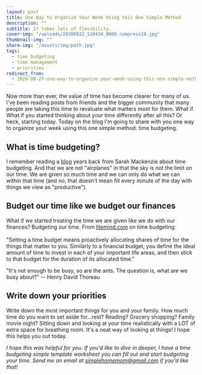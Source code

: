 ```yaml
---
layout: post
title: One Way to Organize Your Week Using this One Simple Method
description: ""
subtitle: It takes lots of flexibility.
cover-img: "/uploads/20200822_110434_0000_compress19.jpg"
thumbnail-img: ""
share-img: "/assets/img/path.jpg"
tags:
  - time budgeting
  - time management
  - priorities
redirect_from:
  - 2020-08-27-one-way-to-organize-your-week-using-this-one-simple-method
---
```


Now more than ever, the value of time has become clearer for many of us. I've been reading posts from friends and the bigger community that many people are taking this time to revaluate what matters most for them. What if. What if you started thinking about your time differently after all this? Or heck, starting today. Today on the blog I'm going to share with you one way to organize your week using this one simple method: time budgeting.

## What is time budgeting?

I remember reading a [blog](https://readaloudrevival.com/i-am-not-an-airplane/) years back from Sarah Mackenzie about time budgeting. And that we are not "⁣airplanes" in that the sky is not the limit on our time. We are given so much time and we can only do what we can within that time (and no, that doesn't mean fill every minute of the day with things we view as "productive").⁣

## Budget our time like we budget our finances

⁣What if we started treating the time we are given like we do with our finances? Budgeting our time. ⁣From [litemind.com](http://litemind.com/) on time budgeting:⁣  
⁣  
"Setting a time budget means proactively allocating shares of time for the things that matter to you. Similarly to a financial budget, you define the ideal amount of time to invest in each of your important life areas, and then stick to that budget for the duration of its allocated time."⁣

"It's not enough to be busy, so are the ants. The question is, what are we busy about?" -- Henry David Thoreau

## Write down your priorities

⁣Write down the most important things for you and your family. How much time do you want to set aside for...rest? Reading? Grocery shopping? Family movie night? Sitting down and looking at your time realistically with a LOT of extra space for breathing room. It's a neat way of looking at things! I hope this helps you out today.⁣

_I hope this was helpful for you. If you'd like to dive in deeper, I have a time budgeting simple template worksheet you can fill out and start budgeting your time. Send me an email at_ [_simplehomemom@gmail.com_](mailto:eastcoastkellyb@gmail.com) _if you'd like that!_
